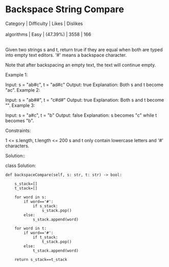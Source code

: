 # Backspace String Compare <br>
Category | 	Difficulty |	Likes |	Dislikes<br><br>
algorithms	| Easy | (47.39%)	| 3558	| 166<br><br>

Given two strings s and t, return true if they are equal when both are typed into empty text editors. '#' means a backspace character.

Note that after backspacing an empty text, the text will continue empty.

Example 1:

Input: s = "ab#c", t = "ad#c"
Output: true
Explanation: Both s and t become "ac".
Example 2:

Input: s = "ab##", t = "c#d#"
Output: true
Explanation: Both s and t become "".
Example 3:

Input: s = "a#c", t = "b"
Output: false
Explanation: s becomes "c" while t becomes "b".
 

Constraints:

1 <= s.length, t.length <= 200
s and t only contain lowercase letters and '#' characters.
 
Solution::

class Solution:

    def backspaceCompare(self, s: str, t: str) -> bool:

        s_stack=[]
        t_stack=[]

        for word in s:
            if word=='#':
                if s_stack:
                    s_stack.pop()
            else:
                s_stack.append(word)
        
        for word in t:
            if word=='#':
                if t_stack:
                    t_stack.pop()
            else:
                t_stack.append(word)

        return s_stack==t_stack
        
            





